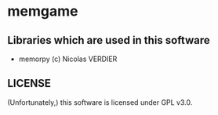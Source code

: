 # memgame


## Libraries which are used in this software
- memorpy (c) Nicolas VERDIER

## LICENSE

(Unfortunately,) this software is licensed under GPL v3.0.
